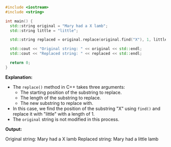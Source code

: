 ```cpp
#include <iostream>
#include <string>

int main() {
  std::string original = "Mary had a X lamb";
  std::string little = "little";

  std::string replaced = original.replace(original.find("X"), 1, little);

  std::cout << "Original string: " << original << std::endl;
  std::cout << "Replaced string: " << replaced << std::endl;

  return 0;
}
```

**Explanation:**

* The `replace()` method in C++ takes three arguments:
    * The starting position of the substring to replace.
    * The length of the substring to replace.
    * The new substring to replace with.
* In this case, we find the position of the substring "X" using `find()` and replace it with "little" with a length of 1.
* The `original` string is not modified in this process.

**Output:**

Original string: Mary had a X lamb
Replaced string: Mary had a little lamb
